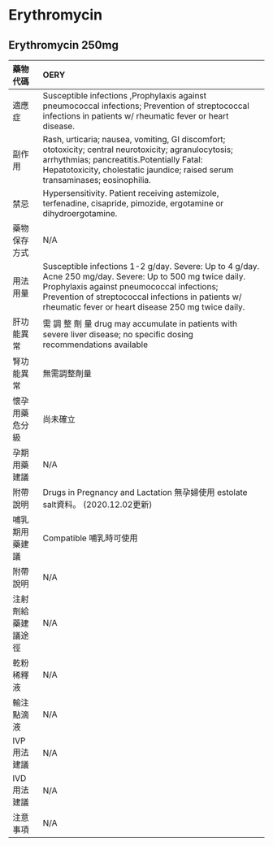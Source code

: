 # Erythromycin

## Erythromycin 250mg

| 藥物代碼 | OERY |
| :--- | :--- |
| 適應症 | Susceptible infections ,Prophylaxis against pneumococcal infections; Prevention of streptococcal infections in patients w/ rheumatic fever or heart disease. |
| 副作用 | Rash, urticaria; nausea, vomiting, GI discomfort; ototoxicity; central neurotoxicity; agranulocytosis; arrhythmias; pancreatitis.Potentially Fatal: Hepatotoxicity, cholestatic jaundice; raised serum transaminases; eosinophilia. |
| 禁忌 | Hypersensitivity. Patient receiving astemizole, terfenadine, cisapride, pimozide, ergotamine or dihydroergotamine. |
| 藥物保存方式 | N/A |
| 用法用量 | Susceptible infections 1-2 g/day. Severe: Up to 4 g/day. Acne 250 mg/day. Severe: Up to 500 mg twice daily. Prophylaxis against pneumococcal infections; Prevention of streptococcal infections in patients w/ rheumatic fever or heart disease 250 mg twice daily. |
| 肝功能異常 | 需 調 整 劑 量  drug may accumulate in patients with severe liver disease; no specific dosing recommendations available |
| 腎功能異常 | 無需調整劑量 |
| 懷孕用藥危分級 | 尚未確立 |
| 孕期用藥建議 | N/A |
| 附帶說明 | Drugs in Pregnancy and Lactation 無孕婦使用 estolate salt資料。 \(2020.12.02更新\) |
| 哺乳期用藥建議 | Compatible 哺乳時可使用 |
| 附帶說明 | N/A |
| 注射劑給藥建議途徑 | N/A |
| 乾粉稀釋液 | N/A |
| 輸注點滴液 | N/A |
| IVP 用法建議 | N/A |
| IVD 用法建議 | N/A |
| 注意事項 | N/A |

